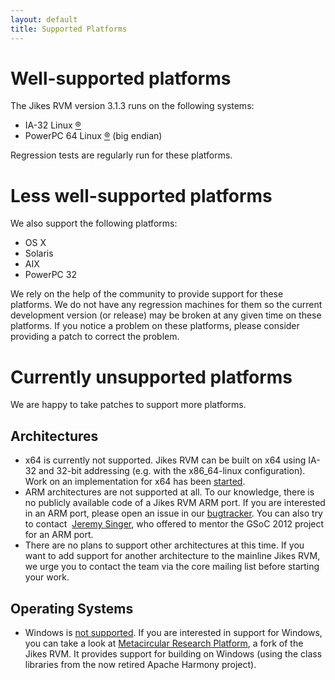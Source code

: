 ```yaml
---
layout: default 
title: Supported Platforms
---
```


# Well-supported platforms

The Jikes RVM version 3.1.3 runs on the following systems:

- IA-32 Linux [®](/Trademarks/)
- PowerPC 64 Linux [®](/Trademarks/) (big endian)

Regression tests are regularly run for these platforms.

# Less well-supported platforms

We also support the following platforms:

- OS X
- Solaris
- AIX
- PowerPC 32

We rely on the help of the community to provide support for these platforms. We do not have any regression machines for them so the current development version (or release) may be broken at any given time on these platforms. If you notice a problem on these platforms, please consider providing a patch to correct the problem.

# Currently unsupported platforms

We are happy to take patches to support more platforms.

## Architectures

- x64 is currently not supported. Jikes RVM can be built on x64 using IA-32 and 32-bit addressing (e.g. with the x86\_64-linux configuration). Work on an implementation for x64 has been [started](http://xtenlang.atlassian.net/browse/RVM-977).
- ARM architectures are not supported at all. To our knowledge, there is no publicly available code of a Jikes RVM ARM port. If you are interested in an ARM port, please open an issue in our [bugtracker](/IssueTracker/). You can also try to contact&nbsp; [Jeremy Singer](http://www.dcs.gla.ac.uk/~jsinger/), who offered to mentor the GSoC 2012 project for an ARM port.
- There are no plans to support other architectures at this time. If you want to add support for another architecture to the mainline Jikes RVM, we urge you to contact the team via the core mailing list before starting your work.

## Operating Systems

- Windows is [not supported](http://xtenlang.atlassian.net/browse/RVM-630). If you are interested in support for Windows, you can take a look at [Metacircular Research Platform](http://mrp.codehaus.org), a fork of the Jikes RVM. It provides support for building on Windows (using the class libraries from the now retired Apache Harmony project).
